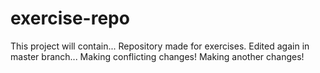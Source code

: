 # exercise-repo
This project will contain...
Repository made for exercises.
Edited again in master branch...
Making conflicting changes! 
Making another changes!
